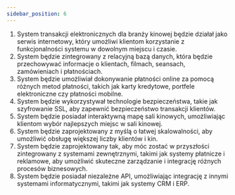 ```yaml
---
sidebar_position: 6
---
```

1. System transakcji elektronicznych dla branży kinowej będzie działał jako serwis internetowy, który umożliwi klientom korzystanie z funkcjonalności systemu w dowolnym miejscu i czasie.
2. System będzie zintegrowany z relacyjną bazą danych, która będzie przechowywać informacje o klientach, filmach, seansach, zamówieniach i płatnościach.
3. System będzie umożliwiał dokonywanie płatności online za pomocą różnych metod płatności, takich jak karty kredytowe, portfele elektroniczne czy płatności mobilne.
4. System będzie wykorzystywał technologie bezpieczeństwa, takie jak szyfrowanie SSL, aby zapewnić bezpieczeństwo transakcji klientów.
5. System będzie posiadał interaktywną mapę sali kinowych, umożliwiając klientom wybór najlepszych miejsc w sali kinowej.
6. System będzie zaprojektowany z myślą o łatwej skalowalności, aby umożliwić obsługę większej liczby klientów i kin.
7. System będzie zaprojektowany tak, aby móc zostać w przyszłości zintegrowany z systemami zewnętrznymi, takimi jak systemy płatnicze i reklamowe, aby umożliwić skuteczne zarządzanie i integrację różnych procesów biznesowych.
8. System będzie posiadał niezależne API, umożliwiając integrację z innymi systemami informatycznymi, takimi jak systemy CRM i ERP.